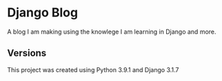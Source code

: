 # Django Blog

A blog I am making using the knowlege I am learning in Django and more.

## Versions

This project was created using Python 3.9.1 and Django 3.1.7
